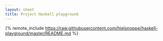 ```yaml
---
layout: sheet
title: Project Haskell playground
---
```


{% remote_include https://raw.githubusercontent.com/hielsnoppe/haskell-playground/master/README.md %}
